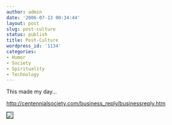 ```yaml
---
author: admin
date: '2006-07-13 00:34:44'
layout: post
slug: post-culture
status: publish
title: Post-Culture
wordpress_id: '1134'
categories:
- Humor
- Society
- Spirituality
- Technology
---
```

This made my day...

<a href="http://centennialsociety.com/business_reply/businessreply.htm">http://centennialsociety.com/business_reply/businessreply.htm</a>

<img src="http://www.arcanology.com/images/office_panel_8.jpg" border="1" />
